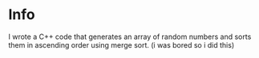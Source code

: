 # Info
I wrote a C++ code that generates an array of random numbers and sorts them in ascending order using merge sort. 
(i was bored so i did this)
